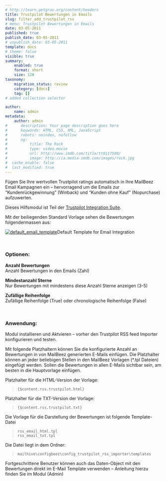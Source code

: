 ```yaml
---
# http://learn.getgrav.org/content/headers
title: Trustpilot Bewertungen in Emails
slug: filter_add_trustpilot_rss
# menu: Trustpilot Bewertungen in Emails
date: 03-05-2011
published: true
publish_date: 03-05-2011
# unpublish_date: 03-05-2011
template: docs
# theme: false
visible: true
summary:
    enabled: true
    format: short
    size: 128
taxonomy:
    migration_status: review
    category: [docs]
    tag: []
# added collection selector

author:
    name: admin
metadata:
    author: admin
#      description: Your page description goes here
#      keywords: HTML, CSS, XML, JavaScript
#      robots: noindex, nofollow
#      og:
#          title: The Rock
#          type: video.movie
#          url: http://www.imdb.com/title/tt0117500/
#          image: http://ia.media-imdb.com/images/rock.jpg
#  cache_enable: false
#  last_modified: true
---
```


Fügen Sie Ihre wertvollen Trustpilot ratings automatisch in Ihre MailBeez Email Kampagnen ein – hervorragend um die Emails zur “Kundenrückgewinnung” (Winback) und “Kunden ohne Kauf” (Nopurchase) aufzuwerten.

Dieses Hilfsmodul ist Teil der [Trustpilot Integration Suite](/documentation/configbeez/config_trustpilot_rss_importer/?lang=de "Trustpilot Integration Suite").

Mit der beiliegenden Standard Vorlage sehen die Bewertungen folgendermassen aus:

[![](http://www.mailbeez.com/wp-content/uploads/2011/05/default_email_template-300x289.png "default_email_template")](http://www.mailbeez.com/wp-content/uploads/2011/05/default_email_template.png)Default Template for Email Integration

 

 

### Optionen:

**Anzahl Bewertungen**  
 Anzahl Bewertungen in den Emails (Zahl)

**Mindestanzahl Sterne**  
 Nur Bewertungen mit mindestens diese Anzahl Sterne anzeigen (3-5)

**Zufällige Reihenfolge**  
 Zufällige Reihenfolge (True) oder chronologische Reihenfolge (False)

 

### Anwendung:

Modul installieren und Aktvieren – vorher den Trustpilot RSS feed Importer konfigurieren und testen.

Mit folgende Platzhaltern können Sie die konfigurierte Anzahl an Bewertungen in von MailBeez generierten E-Mails einfügen. Die Platzhalter können an jeder beliebigen Stellen in den MailBeez Vorlagen (\*.tpl Dateien) eingefügt werden. Sollen die Bewertungen in allen E-Mails sichtbar sein, am besten in die Hauptvorlage einfügen.

Platzhalter für die HTML-Version der Vorlage:

> `{$content.rss.trustpilot.html}`

Platzhalter für die TXT-Version der Vorlage:

> `{$content.rss.trustpilot.txt}`

Die Vorlage für die Darstellung der Bewertungen ist folgende Template-Datei

> `rss_email_html.tpl`  
> `rss_email_txt.tpl`

Die Datei liegt in dem Ordner:

> `mailhive\configbeez\config_trustpilot_rss_importer\templates`

Fortgeschrittene Benutzer können auch das Daten-Object mit den Bewertungen direkt im E-Mail Template verwenden – Anleitung hierzu finden Sie im Modul (Admin)
